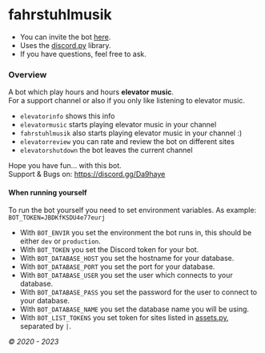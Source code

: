 # fahrstuhlmusik

- You can invite the bot [here](https://discord.com/oauth2/authorize?client_id=669888310507995136&permissions=3147776&redirect_uri=https%3A%2F%2Fbots.muffintime.tk%2F&scope=bot%20applications.commands).
- Uses the [discord.py](https://github.com/Rapptz/discord.py) library.
- If you have questions, feel free to ask.

### Overview

A bot which play hours and hours **elevator music**.\
For a support channel or also if you only like listening to elevator music.

 - `elevatorinfo` shows this info
 - `elevatormusic` starts playing elevator music in your channel
 - `fahrstuhlmusik` also starts playing elevator music in your channel :)
 - `elevatorreview` you can rate and review the bot on different sites
 - `elevatorshutdown` the bot leaves the current channel

Hope you have fun... with this bot.\
Support & Bugs on: <https://discord.gg/Da9haye>

#### When running yourself

To run the bot yourself you need to set environment variables. As example: `BOT_TOKEN=JBDKfKSDU4e77eurj`
- With `BOT_ENVIR` you set the environment the bot runs in, this should be either `dev` or `production`.
- With `BOT_TOKEN` you set the Discord token for your bot.
- With `BOT_DATABASE_HOST` you set the hostname for your database.
- With `BOT_DATABASE_PORT` you set the port for your database.
- With `BOT_DATABASE_USER` you set the user which connects to your database.
- With `BOT_DATABASE_PASS` you set the password for the user to connect to your database.
- With `BOT_DATABASE_NAME` you set the database name you will be using.
- With `BOT_LIST_TOKENS` you set token for sites listed in [assets.py](assets.py), separated by `|`.

*© 2020 - 2023*
